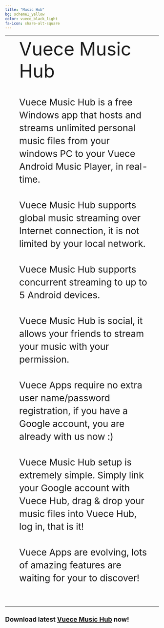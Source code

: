 ```yaml
---
title: "Music Hub"
bg: scheme1_yellow
color: vuece_black_light
fa-icon: share-alt-square
---
```


<table>
  <tr>
    <td rowspan="2">
    <span class="fa-stack subtlecircle" style="font-size:60px; background:rgba(255,166,0,0.1)">
  			<i class="fa fa-circle fa-stack-2x text-vuece_black_light"></i>
  			<i class="fa fa-windows fa-stack-1x text-scheme1_yellow"></i>
	</span>
	</td>
	<td style="font-size:60px;text-align:left;">
    	Vuece Music Hub
	</td>		
  </tr>
  
   <tr>
	<td style="font-size:30px;line-height:140%;padding:30px;">
    	Vuece Music Hub is a free Windows app that hosts and streams unlimited personal music files from your windows PC to your Vuece Android Music Player, in real-time.<br><br>
    	Vuece Music Hub supports global music streaming over Internet connection, it is not limited by your local network.<br><br>
    	Vuece Music Hub supports concurrent streaming to up to 5 Android devices.<br><br>
	    Vuece Music Hub is social, it allows your friends to stream your music with your permission.<br><br>
	    Vuece Apps require no extra user name/password registration, if you have a Google account, you are already with us now :)<br><br>
	    Vuece Music Hub setup is extremely simple. Simply link your Google account with Vuece Hub, drag & drop your music files into Vuece Hub, log in, that is it!<br><br>
	    Vuece Apps are evolving, lots of amazing features are waiting for your to discover!<br><br>
	</td>		
  </tr>
</table>

## Download latest [Vuece Music Hub](http://example.com/) now!

<!---
Some notes maybe used or not

    Vuece Music Hub is smart, it automatically chooses the best connection for you, no Internet streaming is required if both of your Vuece Hub and your mobile device is in the same local network.<br><br> 

	Vuece Music Hub streams music in real-time, no complete download is required.<br><br>

-->